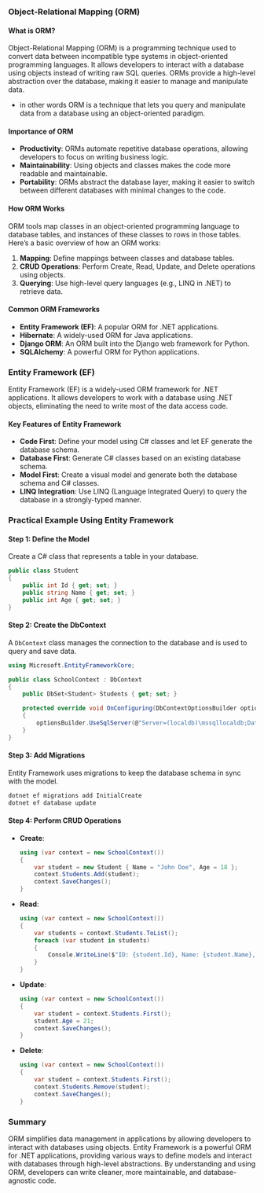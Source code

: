 ### Object-Relational Mapping (ORM)

#### What is ORM?
Object-Relational Mapping (ORM) is a programming technique used to convert data between incompatible type systems in object-oriented programming languages. It allows developers to interact with a database using objects instead of writing raw SQL queries. ORMs provide a high-level abstraction over the database, making it easier to manage and manipulate data.

- in other words ORM is a technique that lets you query and manipulate data from a database using an object-oriented paradigm.

#### Importance of ORM
- **Productivity**: ORMs automate repetitive database operations, allowing developers to focus on writing business logic.
- **Maintainability**: Using objects and classes makes the code more readable and maintainable.
- **Portability**: ORMs abstract the database layer, making it easier to switch between different databases with minimal changes to the code.

#### How ORM Works
ORM tools map classes in an object-oriented programming language to database tables, and instances of these classes to rows in those tables. Here’s a basic overview of how an ORM works:

1. **Mapping**: Define mappings between classes and database tables.
2. **CRUD Operations**: Perform Create, Read, Update, and Delete operations using objects.
3. **Querying**: Use high-level query languages (e.g., LINQ in .NET) to retrieve data.

#### Common ORM Frameworks
- **Entity Framework (EF)**: A popular ORM for .NET applications.
- **Hibernate**: A widely-used ORM for Java applications.
- **Django ORM**: An ORM built into the Django web framework for Python.
- **SQLAlchemy**: A powerful ORM for Python applications.

### Entity Framework (EF)
Entity Framework (EF) is a widely-used ORM framework for .NET applications. It allows developers to work with a database using .NET objects, eliminating the need to write most of the data access code.

#### Key Features of Entity Framework
- **Code First**: Define your model using C# classes and let EF generate the database schema.
- **Database First**: Generate C# classes based on an existing database schema.
- **Model First**: Create a visual model and generate both the database schema and C# classes.
- **LINQ Integration**: Use LINQ (Language Integrated Query) to query the database in a strongly-typed manner.

### Practical Example Using Entity Framework

#### Step 1: Define the Model
Create a C# class that represents a table in your database.

```csharp
public class Student
{
    public int Id { get; set; }
    public string Name { get; set; }
    public int Age { get; set; }
}
```

#### Step 2: Create the DbContext
A `DbContext` class manages the connection to the database and is used to query and save data.

```csharp
using Microsoft.EntityFrameworkCore;

public class SchoolContext : DbContext
{
    public DbSet<Student> Students { get; set; }

    protected override void OnConfiguring(DbContextOptionsBuilder optionsBuilder)
    {
        optionsBuilder.UseSqlServer(@"Server=(localdb)\mssqllocaldb;Database=SchoolDB;Trusted_Connection=True;");
    }
}
```

#### Step 3: Add Migrations
Entity Framework uses migrations to keep the database schema in sync with the model.

```sh
dotnet ef migrations add InitialCreate
dotnet ef database update
```

#### Step 4: Perform CRUD Operations

- **Create**:
    ```csharp
    using (var context = new SchoolContext())
    {
        var student = new Student { Name = "John Doe", Age = 18 };
        context.Students.Add(student);
        context.SaveChanges();
    }
    ```

- **Read**:
    ```csharp
    using (var context = new SchoolContext())
    {
        var students = context.Students.ToList();
        foreach (var student in students)
        {
            Console.WriteLine($"ID: {student.Id}, Name: {student.Name}, Age: {student.Age}");
        }
    }
    ```

- **Update**:
    ```csharp
    using (var context = new SchoolContext())
    {
        var student = context.Students.First();
        student.Age = 21;
        context.SaveChanges();
    }
    ```

- **Delete**:
    ```csharp
    using (var context = new SchoolContext())
    {
        var student = context.Students.First();
        context.Students.Remove(student);
        context.SaveChanges();
    }
    ```

### Summary
ORM simplifies data management in applications by allowing developers to interact with databases using objects. Entity Framework is a powerful ORM for .NET applications, providing various ways to define models and interact with databases through high-level abstractions. By understanding and using ORM, developers can write cleaner, more maintainable, and database-agnostic code.
